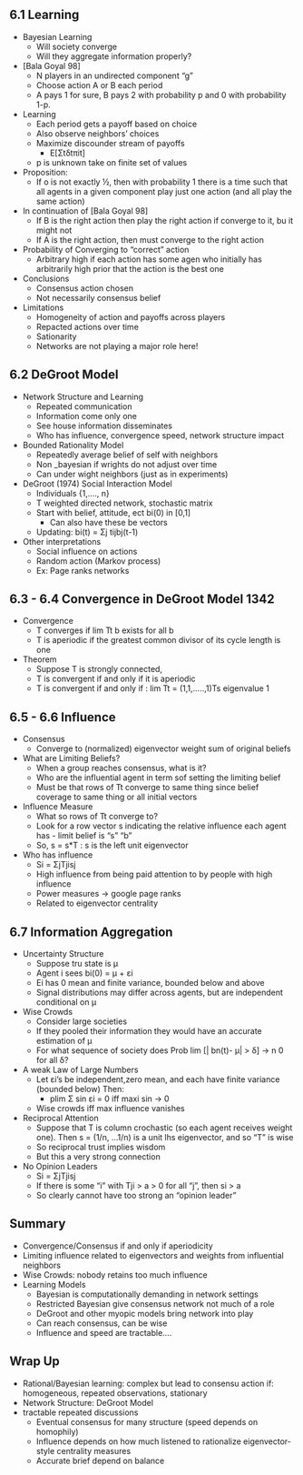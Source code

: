 ## 6.1 Learning
* Bayesian Learning
  * Will society converge 
  * Will they aggregate information properly?
* [Bala Goyal 98]
  * N players in an undirected component “g”
  * Choose action A or B each period
  * A pays 1 for sure, B pays 2 with probability p and 0 with probability 1-p.
* Learning
  * Each period gets a payoff based on choice 
  * Also observe neighbors’ choices
  * Maximize discounder stream of payoffs
    * E[Σtδtπit]
  * p is unknown take on finite set of values
* Proposition:
  * If o is not exactly ½, then with probability 1 there is a time such that all agents in a given component play just one action (and all play the same action)
* In continuation of [Bala Goyal 98]
  * If B is the right action then play the right action if converge to it, bu it might not
  * If A is the right action, then must converge to the right action
* Probability of Converging to “correct” action
  * Arbitrary high if each action has some agen who initially has arbitrarily high prior that the action is the best one
* Conclusions
  * Consensus action chosen
  * Not necessarily consensus belief
* Limitations 
  * Homogeneity of action and payoffs across players 
  * Repacted actions over time
  * Sationarity
  * Networks are not playing a major role here!

## 6.2 DeGroot Model
* Network Structure and Learning
  * Repeated communication
  * Information come only one
  * See house information disseminates
  * Who has influence, convergence speed, network structure impact
* Bounded Rationality Model
  * Repeatedly average belief of self with neighbors
  * Non _bayesian if wrights do not adjust over time
  * Can under wight neighbors (just as in experiments)
* DeGroot (1974) Social Interaction Model
  * Individuals {1,...., n}
  * T weighted directed network, stochastic matrix
  * Start with belief, attitude, ect bi(0) in [0,1]
    * Can also have these be vectors
  * Updating: bi(t) = Σj tijbj(t-1)
* Other interpretations
  * Social influence on actions
  * Random action (Markov process)
  * Ex: Page ranks networks

## 6.3 - 6.4 Convergence in DeGroot Model 1342
* Convergence
  * T converges if lim Tt b exists for all b
  * T is aperiodic if the greatest common divisor of its cycle length is one
* Theorem
  * Suppose T is strongly connected,
  * T is convergent if and only if it is aperiodic
  * T is convergent if and only if : lim Tt = (1,1,.....,1)Ts eigenvalue 1

## 6.5 - 6.6 Influence
* Consensus
  * Converge to (normalized) eigenvector weight sum of original beliefs
* What are Limiting Beliefs?
  * When a group reaches consensus, what is it?
  * Who are the influential agent in term sof setting the limiting belief
  * Must be that rows of Tt converge to same thing since belief coverage to same thing or all initial vectors
* Influence Measure
  * What so rows of Tt converge to?
  * Look for a row vector s indicating the relative influence each agent has - limit belief is “s” “b”
  * So, s = s*T : s is the left unit eigenvector
* Who has influence
  * Si = ΣjTjisj
  * High influence from being paid attention to by people with high influence
  * Power measures → google page ranks
  * Related to eigenvector centrality

## 6.7 Information Aggregation
* Uncertainty Structure
  * Suppose tru state is μ
  * Agent i sees bi(0) = μ + εi
  * Εi has 0 mean and finite variance, bounded below and above
  * Signal distributions may differ across agents, but are independent conditional on μ
* Wise Crowds
  * Consider large societies
  * If they pooled their information they would have an accurate estimation of μ
  * For what sequence of society does Prob lim [| bn(t)- μ| > δ] → n 0 for all δ?
* A weak Law of Large Numbers
  * Let εi’s be independent,zero mean, and each have finite variance (bounded below) Then:
    * plim Σ sin εi = 0 iff maxi sin → 0
  * Wise crowds iff max influence vanishes
* Reciprocal Attention 
  * Suppose that T is column crochastic (so each agent receives weight one). Then s = (1/n, ...1/n) is a unit lhs eigenvector, and so “T” is wise
  * So reciprocal trust implies wisdom
  * But this a very strong connection
* No Opinion Leaders
  * Si = ΣjTjisj
  * If there is some “i” with Tji > a > 0 for all “j”, then si > a
  * So clearly cannot have too strong an “opinion leader”

## Summary 
* Convergence/Consensus if and only if aperiodicity 
* Limiting influence related to eigenvectors and weights from influential neighbors
* Wise Crowds: nobody retains too much influence
* Learning Models
  * Bayesian is computationally demanding in network settings
  * Restricted Bayesian give consensus network not much of a role
  * DeGroot and other myopic models bring network into play
  * Can reach consensus, can be wise
  * Influence and speed are tractable….

## Wrap Up
* Rational/Bayesian learning: complex but lead  to consensu action if: homogeneous, repeated observations, stationary
* Network Structure: DeGroot Model
* tractable repeated discussions
  * Eventual consensus for many structure (speed depends on homophily)
  * Influence depends on how much listened to rationalize eigenvector-style centrality measures
  * Accurate brief depend on balance
